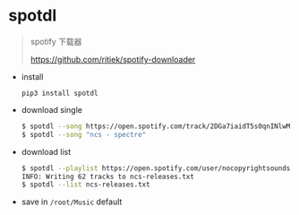 # spotdl

> spotify 下载器
>
> <https://github.com/ritiek/spotify-downloader>

- install

  `pip3 install spotdl`

- download single

  ```bash
  $ spotdl --song https://open.spotify.com/track/2DGa7iaidT5s0qnINlwMjJ
  $ spotdl --song "ncs - spectre"
  ```

- download list

  ```bash
  $ spotdl --playlist https://open.spotify.com/user/nocopyrightsounds/playlist/7sZbq8QGyMnhKPcLJvCUFD
  INFO: Writing 62 tracks to ncs-releases.txt
  $ spotdl --list ncs-releases.txt
  ```

- save in `/root/Music` default